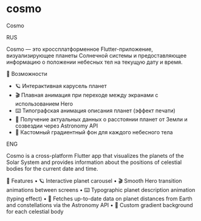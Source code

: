 # cosmo

Cosmo

RUS

Cosmo — это кроссплатформенное Flutter-приложение, визуализирующее планеты Солнечной системы и предоставляющее информацию о положении небесных тел на текущую дату и время.

🚀 Возможности

  - 🪐 Интерактивная карусель планет  
  - 🎬 Плавная анимация при переходе между экранами с использованием Hero  
  - ⌨️ Типографская анимация описания планет (эффект печати)  
  - 🔭 Получение актуальных данных о расстоянии планет от Земли и созвездии через Astronomy API  
  - 🌈 Кастомный градиентный фон для каждого небесного тела  

ENG

Cosmo is a cross-platform Flutter app that visualizes the planets of the Solar System and provides information about the positions of celestial bodies for the current date and time.

🚀 Features
• 🪐 Interactive planet carousel
• 🎬 Smooth Hero transition animations between screens
• ⌨️ Typographic planet description animation (typing effect)
• 🔭 Fetches up-to-date data on planet distances from Earth and constellations via the Astronomy API
• 🌈 Custom gradient background for each celestial body